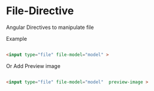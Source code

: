 File-Directive
=======================

Angular Directives to manipulate file

Example

```html

<input type="file" file-model="model" >

```
Or Add Preview image

```html

<input type="file" file-model="model"  preview-image >

```

